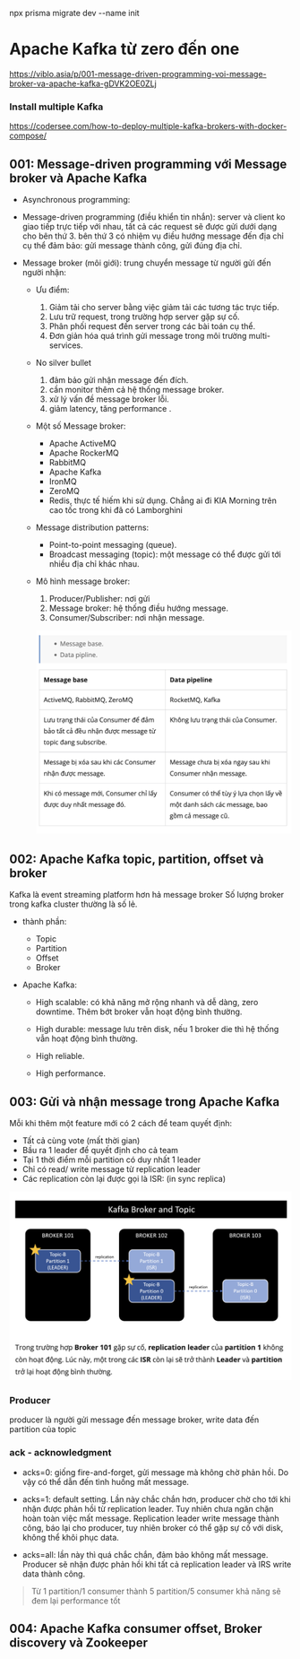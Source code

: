 npx prisma migrate dev --name init

# Apache Kafka từ zero đến one

https://viblo.asia/p/001-message-driven-programming-voi-message-broker-va-apache-kafka-gDVK2OE0ZLj

### Install multiple Kafka

https://codersee.com/how-to-deploy-multiple-kafka-brokers-with-docker-compose/

## 001: Message-driven programming với Message broker và Apache Kafka

- Asynchronous programming:
- Message-driven programming (điều khiển tin nhắn): server và client ko giao
  tiếp trực tiếp với nhau, tất cả các request sẽ được gửi dưới dạng cho bên
  thứ 3. bên thứ 3 có nhiệm vụ điều hướng message đến địa chỉ cụ thể đảm bảo:
  gửi message thành công, gửi đúng địa chỉ.
- Message broker (môi giới): trung chuyển message từ người gửi đến người nhận:

  - Ưu điểm:
    1. Giảm tải cho server bằng việc giảm tải các tương tác trực tiếp.
    2. Lưu trữ request, trong trường hợp server gặp sự cố.
    3. Phân phối request đến server trong các bài toán cụ thể.
    4. Đơn giản hóa quá trình gửi message trong môi trường multi-services.
  - No silver bullet
    1. đảm bảo gửi nhận message đến đích.
    2. cần monitor thêm cả hệ thống message broker.
    3. xử lý vấn đề message broker lỗi.
    4. giảm latency, tăng performance .
  - Một số Message broker:
    - Apache ActiveMQ
    - Apache RockerMQ
    - RabbitMQ
    - Apache Kafka
    - IronMQ
    - ZeroMQ
    - Redis, thực tế hiếm khi sử dụng. Chẳng ai đi KIA Morning trên cao tốc
      trong khi đã có Lamborghini
  - Message distribution patterns:
    - Point-to-point messaging (queue).
    - Broadcast messaging (topic): một message có thể được gửi tới nhiều địa chỉ
      khác nhau.
  - Mô hình message broker:

    1. Producer/Publisher: nơi gửi
    2. Message broker: hệ thống điều hướng message.
    3. Consumer/Subscriber: nơi nhận message.

    ![alt text](docs/images/image.png)

## 002: Apache Kafka topic, partition, offset và broker

Kafka là event streaming platform hơn hả message broker Số lượng broker trong
kafka cluster thường là số lẻ.

- thành phần:

  - Topic
  - Partition
  - Offset
  - Broker

- Apache Kafka:

  - High scalable: có khả năng mở rộng nhanh và dễ dàng, zero downtime. Thêm bớt
    broker vẫn hoạt động bình thường.

  - High durable: message lưu trên disk, nếu 1 broker die thì hệ thống vẫn hoạt
    động bình thường.

  - High reliable.
  - High performance.

## 003: Gửi và nhận message trong Apache Kafka

Mỗi khi thêm một feature mới có 2 cách để team quyết định:

- Tất cả cùng vote (mất thời gian)
- Bầu ra 1 leader để quyết định cho cả team
- Tại 1 thời điểm mỗi partition có duy nhất 1 leader
- Chỉ có read/ write message từ replication leader
- Các replication còn lại được gọi là ISR: (in sync replica)

![alt text](docs/images/image-1.png)

### Producer

producer là người gửi message đến message broker, write data đến partition của
topic

### ack - acknowledgment

- acks=0: giống fire-and-forget, gửi message mà không chờ phản hồi. Do vậy có
  thể dẫn đến tình huống mất message.

- acks=1: default setting. Lần này chắc chắn hơn, producer chờ cho tới khi nhận
  được phản hồi từ replication leader. Tuy nhiên chưa ngăn chặn hoàn toàn việc
  mất message. Replication leader write message thành công, báo lại cho
  producer, tuy nhiên broker có thể gặp sự cố với disk, không thể khôi phục
  data.

- acks=all: lần này thì quá chắc chắn, đảm bảo không mất message. Producer sẽ
  nhận được phản hồi khi tất cả replication leader và IRS write data thành công.

> Từ 1 partition/1 consumer thành 5 partition/5 consumer khả năng sẽ đem lại
> performance tốt

## 004: Apache Kafka consumer offset, Broker discovery và Zookeeper
